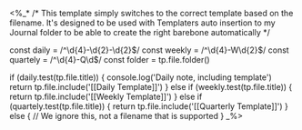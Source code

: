 <%_*
/*
This template simply switches to the correct template based on the filename. It's designed to be used with Templaters auto insertion to my Journal folder to be able to create the right barebone automatically
*/

const daily = /^\d{4}-\d{2}-\d{2}$/
const weekly = /^\d{4}-W\d{2}$/
const quartely = /^\d{4}-Q\d$/
const folder = tp.file.folder()

if (daily.test(tp.file.title)) {
  console.log('Daily note, including template')
  return tp.file.include('[[Daily Template]]')
} else if (weekly.test(tp.file.title)) {
  return tp.file.include('[[Weekly Template]]')
} else if (quartely.test(tp.file.title)) {
  return tp.file.include('[[Quarterly Template]]')
} else {
  // We ignore this, not a filename that is supported
}
_%>